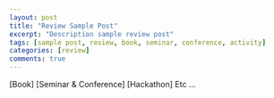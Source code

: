 ```yaml
---
layout: post
title: "Review Sample Post"
excerpt: "Description sample review post"
tags: [sample post, review, book, seminar, conference, activity]
categories: [review]
comments: true
---
```


[Book]
[Seminar & Conference]
[Hackathon]
Etc ...
